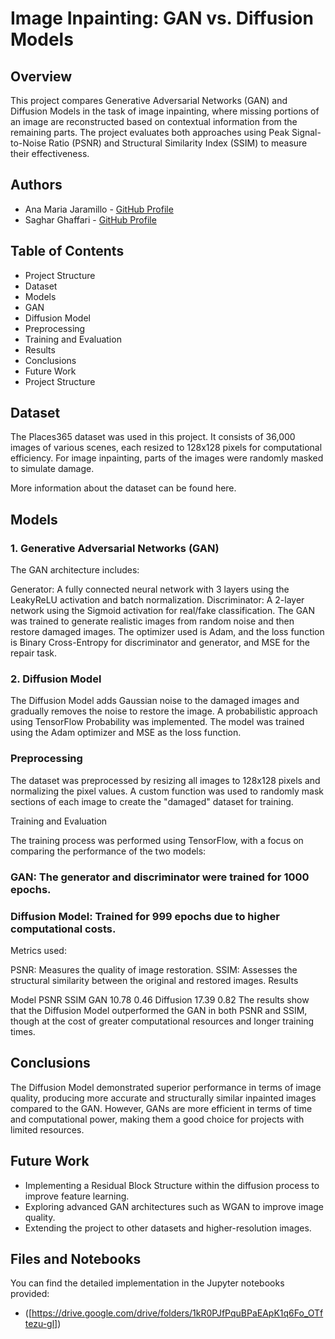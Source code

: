 # Image Inpainting: GAN vs. Diffusion Models

## Overview

This project compares Generative Adversarial Networks (GAN) and Diffusion Models in the task of image inpainting, where missing portions of an image are reconstructed based on contextual information from the remaining parts. The project evaluates both approaches using Peak Signal-to-Noise Ratio (PSNR) and Structural Similarity Index (SSIM) to measure their effectiveness.

## Authors
- Ana Maria Jaramillo - [GitHub Profile](https://github.com/Anmjaramillo412)
- Saghar Ghaffari - [GitHub Profile](https://github.com/Saghar1261)
  
## Table of Contents

- Project Structure
- Dataset
- Models
- GAN
- Diffusion Model
- Preprocessing
- Training and Evaluation
- Results
- Conclusions
- Future Work
- Project Structure



## Dataset

The Places365 dataset was used in this project. It consists of 36,000 images of various scenes, each resized to 128x128 pixels for computational efficiency. For image inpainting, parts of the images were randomly masked to simulate damage.

More information about the dataset can be found here.

## Models

### 1. Generative Adversarial Networks (GAN)
The GAN architecture includes:

Generator: A fully connected neural network with 3 layers using the LeakyReLU activation and batch normalization.
Discriminator: A 2-layer network using the Sigmoid activation for real/fake classification.
The GAN was trained to generate realistic images from random noise and then restore damaged images. The optimizer used is Adam, and the loss function is Binary Cross-Entropy for discriminator and generator, and MSE for the repair task.

### 2. Diffusion Model
The Diffusion Model adds Gaussian noise to the damaged images and gradually removes the noise to restore the image. A probabilistic approach using TensorFlow Probability was implemented. The model was trained using the Adam optimizer and MSE as the loss function.

### Preprocessing

The dataset was preprocessed by resizing all images to 128x128 pixels and normalizing the pixel values. A custom function was used to randomly mask sections of each image to create the "damaged" dataset for training.

Training and Evaluation

The training process was performed using TensorFlow, with a focus on comparing the performance of the two models:

### GAN: The generator and discriminator were trained for 1000 epochs.
### Diffusion Model: Trained for 999 epochs due to higher computational costs.
Metrics used:

PSNR: Measures the quality of image restoration.
SSIM: Assesses the structural similarity between the original and restored images.
Results

Model	PSNR	SSIM
GAN	10.78	0.46
Diffusion	17.39	0.82
The results show that the Diffusion Model outperformed the GAN in both PSNR and SSIM, though at the cost of greater computational resources and longer training times.

## Conclusions

The Diffusion Model demonstrated superior performance in terms of image quality, producing more accurate and structurally similar inpainted images compared to the GAN. However, GANs are more efficient in terms of time and computational power, making them a good choice for projects with limited resources.

## Future Work

- Implementing a Residual Block Structure within the diffusion process to improve feature learning.
- Exploring advanced GAN architectures such as WGAN to improve image quality.
- Extending the project to other datasets and higher-resolution images.

## Files and Notebooks
You can find the detailed implementation in the Jupyter notebooks provided:
- ([https://drive.google.com/drive/folders/1kR0PJfPquBPaEApK1q6Fo_OTftezu-gl])


